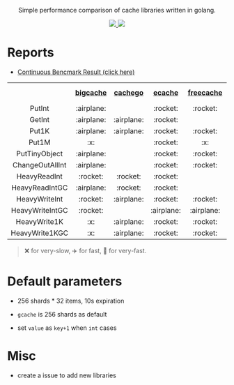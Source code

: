 
<p align="center">Simple performance comparison of cache libraries written in golang.</p>
<p align="center">
  <a href="https://github.com/benchplus/gocache/actions?query=workflow%3A%22gocache%22" alt="action status">
    <img src="https://github.com/benchplus/gocache/workflows/gocache/badge.svg"/>
  </a>
  <a href="https://benchplus.github.io/gocache/dev/bench/" alt="report">
    <img src="https://img.shields.io/badge/report-click--me-brightgreen.svg?style=flat">
  </a>
</p>

# Reports

- [Continuous Bencmark Result (click here) ](https://benchplus.github.io/gocache/dev/bench/)

<table style="text-align: center">
   <tr>
      <td></td>
      <td><a href="https://github.com/allegro/bigcache"><strong>bigcache</strong></a></td>
      <td><a href="https://github.com/FishGoddess/cachego"><strong>cachego</strong></a></td>
      <td><a href="https://github.com/orca-zhang/ecache"><strong>ecache</strong></a></td>
      <td><a href="https://github.com/coocood/freecache"><strong>freecache</strong></a></td>
      <td><a href="https://github.com/kpango/gache"><strong>gache</strong></a></td>
      <td><a href="https://github.com/bluele/gcache"><strong>gcache</strong></a></td>
      <td><a href="https://github.com/patrickmn/go-cache"><strong>go-cache</strong></a></td>
      <td><a href="https://github.com/hlts2/gocache"><strong>gocache</strong></a></td>
   </tr>
   <tr>
      <td>PutInt</td>
      <td>:airplane:</td>
      <td></td>
      <td>:rocket:</td>
      <td>:rocket:</td>
      <td></td>
      <td>:airplane:</td>
      <td>:airplane:</td>
      <td></td>
   </tr>
   <tr>
      <td>GetInt</td>
      <td>:airplane:</td>
      <td>:airplane:</td>
      <td>:rocket:</td>
      <td></td>
      <td>:airplane:</td>
      <td>:airplane:</td>
      <td>:airplane:</td>
      <td>:airplane:</td>
   </tr>
   <tr>
      <td>Put1K</td>
      <td>:airplane:</td>
      <td>:airplane:</td>
      <td>:rocket:</td>
      <td>:rocket:</td>
      <td>:airplane:</td>
      <td>:rocket:</td>
      <td>:airplane:</td>
      <td></td>
   </tr>
   <tr>
      <td>Put1M</td>
      <td>:x:</td>
      <td></td>
      <td>:rocket:</td>
      <td>:x:</td>
      <td></td>
      <td>:airplane:</td>
      <td>:airplane:</td>
      <td></td>
   </tr>
   <tr>
      <td>PutTinyObject</td>
      <td>:airplane:</td>
      <td></td>
      <td>:rocket:</td>
      <td>:rocket:</td>
      <td></td>
      <td>:airplane:</td>
      <td></td>
      <td></td>
   </tr>
   <tr>
      <td>ChangeOutAllInt</td>
      <td>:airplane:</td>
      <td></td>
      <td>:rocket:</td>
      <td>:rocket:</td>
      <td></td>
      <td>:airplane:</td>
      <td>:airplane:</td>
      <td></td>
   </tr>
   <tr>
      <td>HeavyReadInt</td>
      <td>:rocket:</td>
      <td>:rocket:</td>
      <td>:rocket:</td>
      <td></td>
      <td></td>
      <td></td>
      <td>:rocket:</td>
      <td>:rocket:</td>
   </tr>
   <tr>
      <td>HeavyReadIntGC</td>
      <td>:airplane:</td>
      <td>:rocket:</td>
      <td>:rocket:</td>
      <td></td>
      <td>:rocket:</td>
      <td>:airplane:</td>
      <td>:airplane:</td>
      <td>:airplane:</td>
   </tr>
   <tr>
      <td>HeavyWriteInt</td>
      <td>:rocket:</td>
      <td>:airplane:</td>
      <td>:rocket:</td>
      <td>:rocket:</td>
      <td></td>
      <td></td>
      <td>:airplane:</td>
      <td></td>
   </tr>
   <tr>
      <td>HeavyWriteIntGC</td>
      <td>:rocket:</td>
      <td></td>
      <td>:airplane:</td>
      <td>:airplane:</td>
      <td>:rocket:</td>
      <td></td>
      <td></td>
      <td></td>
   </tr>
   <tr>
      <td>HeavyWrite1K</td>
      <td>:x:</td>
      <td>:airplane:</td>
      <td>:rocket:</td>
      <td>:rocket:</td>
      <td></td>
      <td></td>
      <td>:airplane:</td>
      <td></td>
   </tr>
   <tr>
      <td>HeavyWrite1KGC</td>
      <td>:x:</td>
      <td>:airplane:</td>
      <td>:rocket:</td>
      <td>:rocket:</td>
      <td>:rocket:</td>
      <td></td>
      <td>:airplane:</td>
      <td></td>
   </tr>
</table>

> :x: for very-slow, :airplane: for fast, :rocket: for very-fast.

# Default parameters

- 256 shards * 32 items, 10s expiration

- `gcache` is 256 shards as default

- set `value` as `key+1` when `int` cases

# Misc

- create a issue to add new libraries
